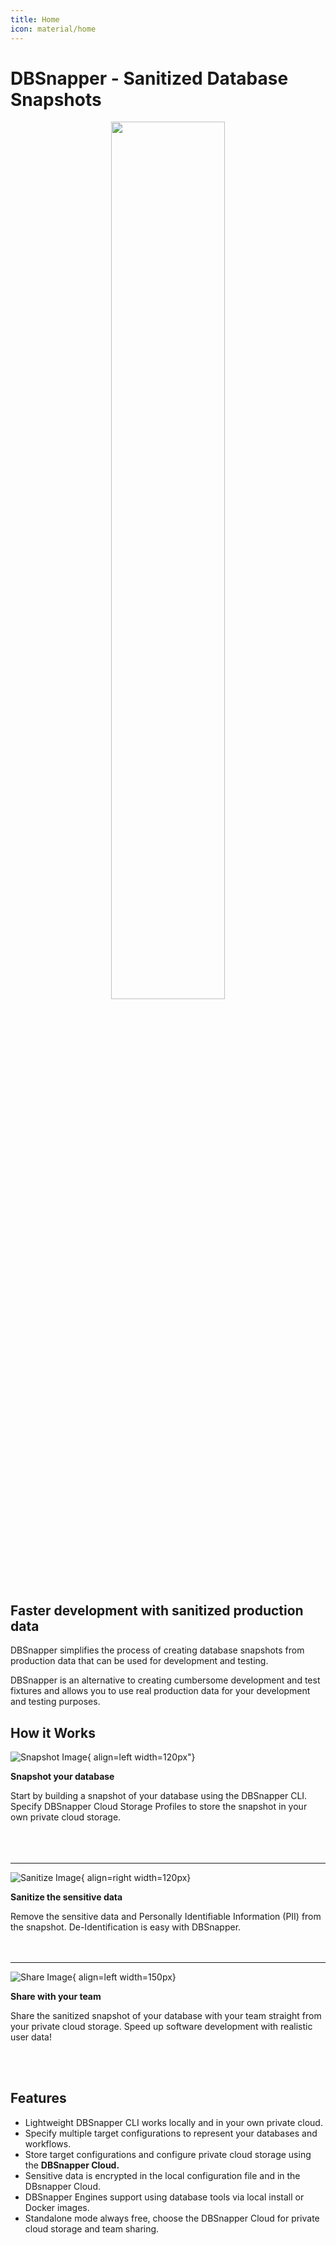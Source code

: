 ```yaml
---
title: Home
icon: material/home
---
```


# DBSnapper - Sanitized Database Snapshots <!-- omit in toc -->

<div style="text-align: center;">
<img src="/static/dbs-turtle-social-card-wht.png" width="60%">
</div>

## Faster development with sanitized production data

DBSnapper simplifies the process of creating database snapshots from production data that can be used for development and testing. 

DBSnapper is an alternative to creating cumbersome development and test fixtures and allows you to use real production data for your development and testing purposes.

## How it Works

![Snapshot Image](/static/hiw/hiw-snapshot-2x.png){ align=left width=120px"}

__Snapshot your database__

Start by building a snapshot of your database using the DBSnapper CLI. Specify DBSnapper Cloud Storage Profiles to store the snapshot in your own private cloud storage.
<br/><br/>
<br/><br/>

--- 

![Sanitize Image](/static/hiw/hiw-sanitize-2x.png){ align=right width=120px}

__Sanitize the sensitive data__

Remove the sensitive data and Personally Identifiable Information (PII) from the snapshot. De-Identification is easy with DBSnapper. 
<br/><br/>
<br/>

---

![Share Image](/static/hiw/hiw-share-2x.png){ align=left width=150px}

__Share with your team__

Share the sanitized snapshot of your database with your team straight from your private cloud storage. Speed up software development with realistic user data! 

<br/><br/>
## Features

- Lightweight DBSnapper CLI works locally and in your own private cloud.
- Specify multiple target configurations to represent your databases and workflows.
- Store target configurations and configure private cloud storage using the __DBSnapper Cloud.__
- Sensitive data is encrypted in the local configuration file and in the DBsnapper Cloud.
- DBSnapper Engines support using database tools via local install or Docker images.
- Standalone mode always free, choose the DBSnapper Cloud for private cloud storage and team sharing.


